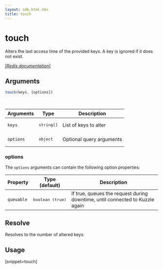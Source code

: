 ```yaml
---
layout: sdk.html.hbs
title: touch
---
```


# touch

Alters the last access time of the provided keys. A key is ignored if it does not exist.

[[_Redis documentation_]](https://redis.io/commands/touch)

## Arguments

```js
touch(keys, [options])
```

<br/>

| Arguments    | Type    | Description |
|--------------|---------|-------------|
| `keys` | <pre>string[]</pre> | List of keys to alter |
| ``options`` | <pre>object</pre> | Optional query arguments |

### options

The `options` arguments can contain the following option properties:

| Property   | Type (default)   | Description                       |
| ---------- | ------- | --------------------------------- |
| `queuable` | <pre>boolean (true)</pre> | If true, queues the request during downtime, until connected to Kuzzle again |

## Resolve

Resolves to the number of altered keys.

## Usage

[snippet=touch]
